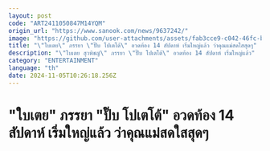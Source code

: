 ```yaml
---
layout: post
code: "ART2411050847M14YQM"
origin_url: "https://www.sanook.com/news/9637242/"
image: "https://github.com/user-attachments/assets/fab3cce9-c042-46fc-ba41-e2df3e903bf7"
title: "\"ใบเตย\" ภรรยา \"ปั๊บ โปเตโต้\" อวดท้อง 14 สัปดาห์ เริ่มใหญ่แล้ว ว่าคุณแม่สดใสสุดๆ"
description: "\"ใบเตย สุวพิชญ์\" ภรรยา \"ปั๊บ โปเตโต้\" อวดท้อง 14 สัปดาห์ เริ่มใหญ่แล้ว"
category: "ENTERTAINMENT"
language: "th"
date: 2024-11-05T10:26:18.256Z
---
```


# "ใบเตย" ภรรยา "ปั๊บ โปเตโต้" อวดท้อง 14 สัปดาห์ เริ่มใหญ่แล้ว ว่าคุณแม่สดใสสุดๆ